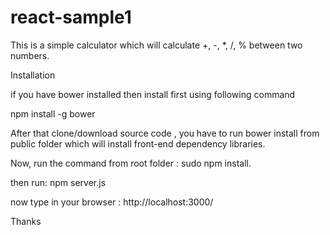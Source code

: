 # react-sample1

This is a simple calculator which will calculate +, -, *, /, % between two numbers.


Installation

if you have bower installed then install first using following command

npm install -g bower

After that clone/download source code , you have to run bower install from public folder which will install front-end dependency libraries.

Now, run the command from root folder : sudo npm install.

then run: npm server.js

now type in your browser : http://localhost:3000/

Thanks
